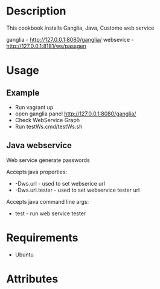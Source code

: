 Description
===========
This cookbook installs Ganglia, Java, Custome web service

ganglia - http://127.0.0.1:8080/ganglia/
websevice - http://127.0.0.1:8181/ws/passgen

Usage
=====
## Example
* Run vagrant up
* open ganglia panel http://127.0.0.1:8080/ganglia/
* Check WebService Graph
* Run testWs.cmd/testWs.sh

## Java webservice
Web service generate passwords

Accepts java properties:

* -Dws.url - used to set webserice url
* -Dws.url.tester - used to set webservice tester url

Accepts java command line args:

*  test  - run web service tester

Requirements
============
* Ubuntu

Attributes
==========